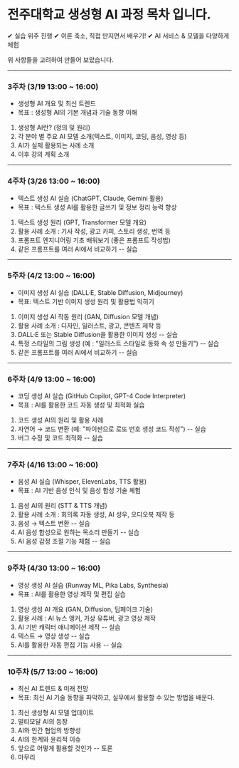 # 전주대학교 생성형 AI 과정 목차 입니다.

✔ 실습 위주 진행
✔ 이론 축소, 직접 만지면서 배우기!
✔ AI 서비스 & 모델을 다양하게 체험

위 사항들을 고려하여 만들어 보았습니다.

---

### 3주차 (3/19 13:00 ~ 16:00)
- 생성형 AI 개요 및 최신 트렌드
- 목표 : 생성형 AI의 기본 개념과 기술 동향 이해
  
1. 생성형 AI란? (정의 및 원리)
2. 각 분야 별 주요 AI 모델 소개(텍스트, 이미지, 코딩, 음성, 영상 등)
3. AI가 실제 활용되는 사례 소개
4. 이후 강의 계획 소개

---

### 4주차 (3/26 13:00 ~ 16:00)
- 텍스트 생성 AI 실습 (ChatGPT, Claude, Gemini 활용)
- 목표 : 텍스트 생성 AI를 활용한 글쓰기 및 정보 정리 능력 향상

1. 텍스트 생성 원리 (GPT, Transformer 모델 개요)
2. 활용 사례 소개 : 기사 작성, 광고 카피, 스토리 생성, 번역 등
3. 프롬프트 엔지니어링 기초 배워보기 (좋은 프롬프트 작성법)
4. 같은 프롬프트를 여러 AI에서 비교하기 -- 실습

---

### 5주차 (4/2 13:00 ~ 16:00)
- 이미지 생성 AI 실습 (DALL·E, Stable Diffusion, Midjourney)
- 목표: 텍스트 기반 이미지 생성 원리 및 활용법 익히기

1. 이미지 생성 AI 작동 원리 (GAN, Diffusion 모델 개념)
2. 활용 사례 소개 : 디자인, 일러스트, 광고, 콘텐츠 제작 등
3. DALL·E 또는 Stable Diffusion을 활용한 이미지 생성 -- 실습
4. 특정 스타일의 그림 생성 (예 : "일러스트 스타일로 동화 속 성 만들기") -- 실습
5. 같은 프롬프트를 여러 AI에서 비교하기 -- 실습

---

### 6주차 (4/9 13:00 ~ 16:00)
- 코딩 생성 AI 실습 (GitHub Copilot, GPT-4 Code Interpreter)
- 목표 : AI를 활용한 코드 자동 생성 및 최적화 실습

1. 코드 생성 AI의 원리 및 활용 사례
2. 자연어 → 코드 변환 (예: "파이썬으로 로또 번호 생성 코드 작성") -- 실습
3. 버그 수정 및 코드 최적화 -- 실습

---

### 7주차 (4/16 13:00 ~ 16:00)
- 음성 AI 실습 (Whisper, ElevenLabs, TTS 활용)
- 목표 : AI 기반 음성 인식 및 음성 합성 기술 체험
  
1. 음성 AI의 원리 (STT & TTS 개념)
2. 활용 사례 소개 : 회의록 자동 생성, AI 성우, 오디오북 제작 등
3. 음성 → 텍스트 변환 -- 실습
4. AI 음성 합성으로 원하는 목소리 만들기 -- 실습
5. AI 음성 감정 조절 기능 체험 -- 실습

---

### 9주차 (4/30 13:00 ~ 16:00)
- 영상 생성 AI 실습 (Runway ML, Pika Labs, Synthesia)
- 목표 : AI를 활용한 영상 제작 및 편집 실습
  
1. 영상 생성 AI 개요 (GAN, Diffusion, 딥페이크 기술)
2. 활용 사례 : AI 뉴스 앵커, 가상 유튜버, 광고 영상 제작
3. AI 기반 캐릭터 애니메이션 제작 -- 실습
4. 텍스트 → 영상 생성 -- 실습
5. AI를 활용한 자동 편집 기능 사용 -- 실습

---

### 10주차 (5/7 13:00 ~ 16:00)
- 최신 AI 트렌드 & 미래 전망
- 목표: 최신 AI 기술 동향을 파악하고, 실무에서 활용할 수 있는 방법을 배운다.

1. 최신 생성형 AI 모델 업데이트
2. 멀티모달 AI의 등장
3. AI와 인간 협업의 방향성
4. AI의 한계와 윤리적 이슈
5. 앞으로 어떻게 활용할 것인가 -- 토론
6. 마무리




